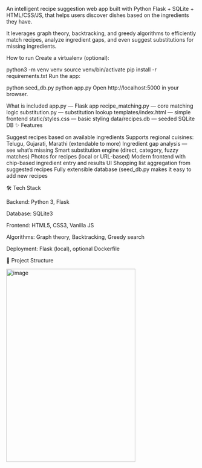 An intelligent recipe suggestion web app built with Python Flask + SQLite + HTML/CSS/JS, that helps users discover dishes based on the ingredients they have.

It leverages graph theory, backtracking, and greedy algorithms to efficiently match recipes, analyze ingredient gaps, and even suggest substitutions for missing ingredients.

How to run
Create a virtualenv (optional):

python3 -m venv venv
source venv/bin/activate
pip install -r requirements.txt
Run the app:

python seed_db.py
python app.py
Open http://localhost:5000 in your browser.

What is included
app.py — Flask app
recipe_matching.py — core matching logic
substitution.py — substitution lookup
templates/index.html — simple frontend
static/styles.css — basic styling
data/recipes.db — seeded SQLite DB
✨ Features

Suggest recipes based on available ingredients Supports regional cuisines: Telugu, Gujarati, Marathi (extendable to more) Ingredient gap analysis — see what’s missing Smart substitution engine (direct, category, fuzzy matches) Photos for recipes (local or URL-based) Modern frontend with chip-based ingredient entry and results UI Shopping list aggregation from suggested recipes Fully extensible database (seed_db.py makes it easy to add new recipes

🛠️ Tech Stack

Backend: Python 3, Flask

Database: SQLite3

Frontend: HTML5, CSS3, Vanilla JS

Algorithms: Graph theory, Backtracking, Greedy search

Deployment: Flask (local), optional Dockerfile

📂 Project Structure







<img width="341" height="511" alt="image" src="https://github.com/user-attachments/assets/8f5b4168-ae10-445f-b83e-6d142812368e" />


